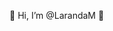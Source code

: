  👋 Hi, I’m @LarandaM 👀
<!---
LarandaM/LarandaM is a ✨ special ✨ repository because its `README.md` (this file) appears on your GitHub profile.
You can click the Preview link to take a look at your changes.
--->
